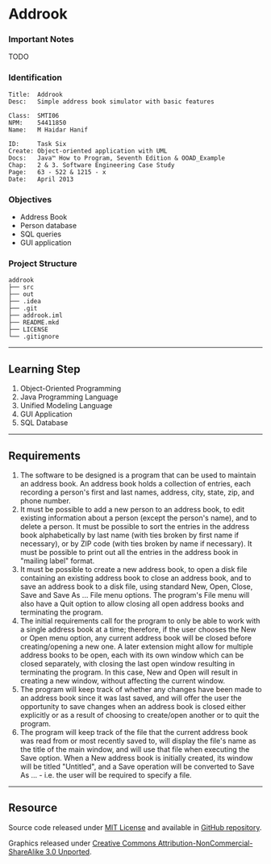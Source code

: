 Addrook
=======

### Important Notes

TODO

### Identification

```
Title:  Addrook
Desc:   Simple address book simulator with basic features

Class:  SMTI06
NPM:    54411850
Name:   M Haidar Hanif

ID:     Task Six
Create: Object-oriented application with UML
Docs:   Java™ How to Program, Seventh Edition & OOAD_Example
Chap:   2 & 3. Software Engineering Case Study
Page:   63 - 522 & 1215 - x
Date:   April 2013
```

### Objectives

- Address Book
- Person database
- SQL queries
- GUI application

### Project Structure

```
addrook
├── src
├── out
├── .idea
├── .git
├── addrook.iml
├── README.mkd
├── LICENSE
└── .gitignore
```

*  *  *  *  *  *  *  *  *  *  *  *  *  *  *  *  *  *  *  *  *  *  *  *  *

Learning Step
-------------

1. Object-Oriented Programming
2. Java Programming Language
3. Unified Modeling Language
4. GUI Application
5. SQL Database

*  *  *  *  *  *  *  *  *  *  *  *  *  *  *  *  *  *  *  *  *  *  *  *  *

Requirements
------------

1. The software to be designed is a program that can be used to maintain an address book. An address book holds a collection of entries, each recording a person's first and last names, address, city, state, zip, and phone number.
2. It must be possible to add a new person to an address book, to edit existing information about a person (except the person's name), and to delete a person. It must be possible to sort the entries in the address book alphabetically by last name (with ties broken by first name if necessary), or by ZIP code (with ties broken by name if necessary). It must be possible to print out all the entries in the address book in "mailing label" format.
3. It must be possible to create a new address book, to open a disk file containing an existing address book to close an address book, and to save an address book to a disk file, using standard New, Open, Close, Save and Save As ... File menu options. The program's File menu will also have a Quit option to allow closing all open address books and terminating the program.
4. The initial requirements call for the program to only be able to work with a single address book at a time; therefore, if the user chooses the New or Open menu option, any current address book will be closed before creating/opening a new one. A later extension might allow for multiple address books to be open, each with its own window which can be closed separately, with closing the last open window resulting in terminating the program. In this case, New and Open will result in creating a new window, without affecting the current window.
5. The program will keep track of whether any changes have been made to an address book since it was last saved, and will offer the user the opportunity to save changes when an address book is closed either explicitly or as a result of choosing to create/open another or to quit the program.
6. The program will keep track of the file that the current address book was read from or most recently saved to, will display the file's name as the title of the main window, and will use that file when executing the Save option. When a New address book is initially created, its window will be titled "Untitled", and a Save operation will be converted to Save As ... - i.e. the user will be required to specify a file.

*  *  *  *  *  *  *  *  *  *  *  *  *  *  *  *  *  *  *  *  *  *  *  *  *

Resource
--------

Source code released under [MIT License](LICENSE) and available in [GitHub repository](https://github.com/mhaidarh/addrook).

Graphics released under [Creative Commons Attribution-NonCommercial-ShareAlike 3.0 Unported](http://creativecommons.org/licenses/by-nc-sa/3.0).

